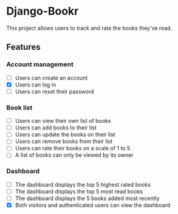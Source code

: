 # Django-Bookr

This project allows users to track and rate the books they've read.

## Features

### Account management

* [ ] Users can create an account
* [x] Users can log in
* [ ] Users can reset their password

### Book list

* [ ] Users can view their own list of books
* [ ] Users can add books to their list
* [ ] Users can update the books on their list
* [ ] Users can remove books from their list
* [ ] Users can rate their books on a scale of 1 to 5
* [ ] A list of books can only be viewed by its owner

### Dashboard

* [ ] The dashboard displays the top 5 highest rated books
* [ ] The dashboard displays the top 5 most read books
* [ ] The dashboard displays the 5 books added most recently
* [x] Both visitors and authenticated users can view the dashboard
